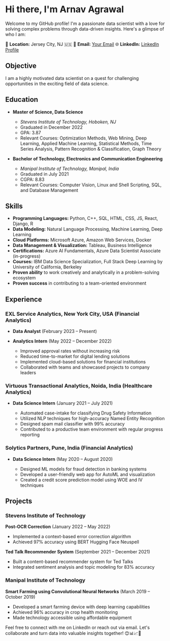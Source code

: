 # Hi there, I'm Arnav Agrawal

Welcome to my GitHub profile! I'm a passionate data scientist with a love for solving complex problems through data-driven insights. Here's a glimpse of who I am:

📍 **Location:** Jersey City, NJ 🇺🇸
📧 **Email:** [Your Email](mailto:arnav.agrawal2010@gmail.com)
🌐 **LinkedIn:** [LinkedIn Profile](https://www.linkedin.com/in/arnav1999/)

## Objective

I am a highly motivated data scientist on a quest for challenging opportunities in the exciting field of data science.

## Education

- **Master of Science, Data Science**
  - *Stevens Institute of Technology, Hoboken, NJ*
  - Graduated in December 2022
  - GPA: 3.87
  - Relevant Courses: Optimization Methods, Web Mining, Deep Learning, Applied Machine Learning, Statistical Methods, Time Series Analysis, Pattern Recognition & Classification, Graph Theory

- **Bachelor of Technology, Electronics and Communication Engineering**
  - *Manipal Institute of Technology, Manipal, India*
  - Graduated in July 2021
  - CGPA: 8.83
  - Relevant Courses: Computer Vision, Linux and Shell Scripting, SQL, and Database Management

## Skills

- **Programming Languages:** Python, C++, SQL, HTML, CSS, JS, React, Django, R
- **Data Modeling:** Natural Language Processing, Machine Learning, Deep Learning
- **Cloud Platforms:** Microsoft Azure, Amazon Web Services, Docker
- **Data Management & Visualization:** Tableau, Business Intelligence
- **Certifications:** Azure AI Fundamentals, Azure Data Scientist Associate (in-progress)
- **Courses:** IBM Data Science Specialization, Full Stack Deep Learning by University of California, Berkeley
- **Proven ability** to work creatively and analytically in a problem-solving ecosystem
- **Proven success** in contributing to a team-oriented environment

## Experience

### EXL Service Analytics, New York City, USA (Financial Analytics)

- **Data Analyst** (February 2023 – Present)
- **Analytics Intern** (May 2022 – December 2022)

    - Improved approval rates without increasing risk
    - Reduced time-to-market for digital lending solutions
    - Implemented cloud-based solutions for financial institutions
    - Collaborated with teams and showcased projects to company leaders

### Virtuous Transactional Analytics, Noida, India (Healthcare Analytics)

- **Data Science Intern** (January 2021 – July 2021)

    - Automated case-intake for classifying Drug Safety Information
    - Utilized NLP techniques for high-accuracy Named Entity Recognition
    - Designed spam mail classifier with 99% accuracy
    - Contributed to a productive team environment with regular progress reporting

### Solytics Partners, Pune, India (Financial Analytics)

- **Data Science Intern** (May 2020 – August 2020)

    - Designed ML models for fraud detection in banking systems
    - Developed a user-friendly web app for AutoML and visualization
    - Created a credit score prediction model using WOE and IV techniques

## Projects

### Stevens Institute of Technology

**Post-OCR Correction** (January 2022 – May 2022)

- Implemented a context-based error correction algorithm
- Achieved 97% accuracy using BERT Hugging Face Neuspell

**Ted Talk Recommender System** (September 2021 – December 2021)

- Built a content-based recommender system for Ted Talks
- Integrated sentiment analysis and topic modeling for 83% accuracy

### Manipal Institute of Technology

**Smart Farming using Convolutional Neural Networks** (March 2019 – October 2019)

- Developed a smart farming device with deep learning capabilities
- Achieved 96% accuracy in crop health monitoring
- Made technology accessible using affordable equipment

Feel free to connect with me on LinkedIn or reach out via email. Let's collaborate and turn data into valuable insights together! 😊📊📈🧠
